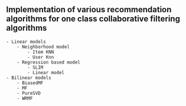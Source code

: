 ## Implementation of various recommendation algorithms for one class collaborative filtering algorithms
	- Linear models
		- Neighborhood model
			- Item KNN
			- User Knn
		- Regression based model
			- SLIM
			- Linear model
	- Bilinear models
		- BiasedMF
		- MF
		- PureSVD
		- WRMF

